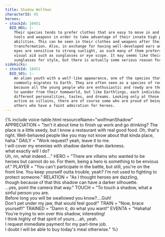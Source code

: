 ```yaml
---
title: Shadow Wolfman
characterId: 45
heroes:
- stockId: 10451
  BIO_H01: |-
    Their species tends to prefer clothes that are easy to move in and lightweight
    tools and weapons in order to take advantage of their innate high physical
    abilities. This can be seen in their clothes and weapons after their
    transformation. Also, in exchange for having well-developed ears and nose, their
    eyes are sensitive to strong sunlight, as such many of them prefers to use
    visual aid such as sunglasses or eye scope. It may seems like their species wear
    sunglasses for style, but there is actually some serious reason for it.
sidekicks:
- stockId: 10451
  BIO_S01: |-
    An alien youth with a wolf-like appearance, one of the species that more
    commonly migrates to Earth. They are often seen as a species of rough people
    because all the young people who are enthusiastic and rowdy are the most likely
    to wander from their homeworld, but like Earthlings, each individual has
    different personalities, tastes, and dreams. Looking only at those who are
    active as villains, there are of course some who are proud of being villains and
    others who have a faint admiration for heroes.
---
```


{% include voice-table.html resourceName="wolfmanShadow"
APPRECIATION = "Isn't it about time to finish up work and go drinking? The place is a little seedy, but I know a restaurant with real good food.
Oh, that's right.  Well-behaved people like you may not know about that kinda place, haha."
DAILY = "Work request? yeah, leave it to me.<br>I will cover my enemies with shadow darker than darkness.<br>what exactly will I do?<br>Uh, nn, what indeed…."
HERO = "There are villains who wanted to be heroes but cannot do so. For them, being a hero is something to be envious of."
PLAYER = "You can't participate in the battle, but still, you're on the front line.  You keep yourself outta trouble, yeah? I'm not used to fighting to protect someone."
RELATION = "As I thought heroes are dazzling,<br>though because of that this shadow can have a darker silhouette.<br>…yes, point the camera that way."
TOUCH = "To touch a shadow, what a sinful person you are.<br>Before long you will be swallowed you know?....Guh!<br>Don't pet under my jaw, that would feel good!"
TRAIN = "Now, brace yourself!"
TRAINED = "Damn it, do what you want!"
EVENTA = "Hahaha! You're trying to win over this shadow, interesting!<br>I think highly of that spirit of yours….ah, yeah.<br>I request immediate payment for my part-time job.<br>I doubt I will be able to buy today's meal otherwise."
%}


